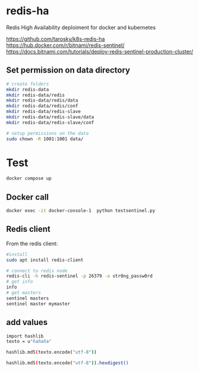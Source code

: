 # redis-ha
Redis High Availability deploiment for docker and kubernetes

https://github.com/tarosky/k8s-redis-ha
https://hub.docker.com/r/bitnami/redis-sentinel/
https://docs.bitnami.com/tutorials/deploy-redis-sentinel-production-cluster/


## Set permission on data directory

```bash
# create folders
mkdir redis-data
mkdir redis-data/redis
mkdir redis-data/redis/data
mkdir redis-data/redis/conf
mkdir redis-data/redis-slave
mkdir redis-data/redis-slave/data
mkdir redis-data/redis-slave/conf

# setup permissions on the data 
sudo chown -R 1001:1001 data/
```
# Test

```bash
docker compose up 
```
## Docker call

```bash
docker exec -it docker-console-1  python testsentinel.py 
```

## Redis client

From the redis client:

```bash
#install 
sudo apt install redis-client

# connect to redis node
redis-cli -h redis-sentinel -p 26379 -a str0ng_passw0rd
# get info
info
# get masters
sentinel masters
sentinel master mymaster
```

## add values
```bash
import hashlib
texto = u"ñañaña"

hashlib.md5(texto.encode("utf-8"))

hashlib.md5(texto.encode("utf-8")).hexdigest()
```